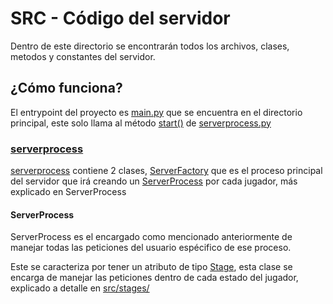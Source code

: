 # SRC - Código del servidor

Dentro de este directorio se encontrarán todos los archivos, clases, metodos y constantes del servidor.<br>

## ¿Cómo funciona?

El entrypoint del proyecto es [main.py](https://github.com/AlessandroNadal/MCServer/blob/main/main.py) que se encuentra en el directorio principal, este solo llama al método [start()](https://github.com/AlessandroNadal/MCServer/blob/main/src/serverprocess.py#L75) de [serverprocess.py](https://github.com/AlessandroNadal/MCServer/blob/main/src/serverprocess.py)<br>

### [serverprocess](https://github.com/AlessandroNadal/MCServer/blob/main/src/serverprocess.py)
[serverprocess](https://github.com/AlessandroNadal/MCServer/blob/main/src/serverprocess.py) contiene 2 clases, [ServerFactory](https://github.com/AlessandroNadal/MCServer/blob/main/src/serverprocess.py#L67) que es el proceso principal del servidor que irá creando un [ServerProcess](https://github.com/AlessandroNadal/MCServer/blob/main/src/serverprocess.py#L34)
por cada jugador, más explicado en ServerProcess

#### ServerProcess
ServerProcess es el encargado como mencionado anteriormente de manejar todas las peticiones del usuario espécifico de
ese proceso.

Este se caracteriza por tener un atributo de tipo [Stage](stages/stage.py),
esta clase se encarga de manejar las peticiones dentro de cada estado del jugador, explicado a detalle en [src/stages/](stages/)